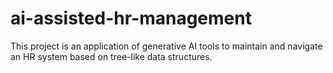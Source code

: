 # ai-assisted-hr-management
This project is an application of generative AI tools to maintain and navigate an HR system based on tree-like data structures.
